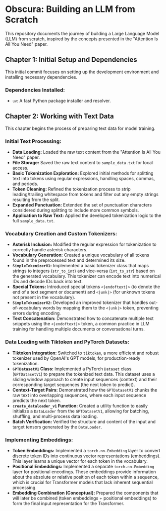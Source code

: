 # Obscura: Building an LLM from Scratch

This repository documents the journey of building a Large Language Model (LLM) from scratch, inspired by the concepts presented in the "Attention Is All You Need" paper.

## Chapter 1: Initial Setup and Dependencies

This initial commit focuses on setting up the development environment and installing necessary dependencies.

### Dependencies Installed:

* `uv`: A fast Python package installer and resolver.

## Chapter 2: Working with Text Data

This chapter begins the process of preparing text data for model training.

### Initial Text Processing:

* **Data Loading:** Loaded the raw text content from the "Attention Is All You Need" paper.
* **File Storage:** Saved the raw text content to `sample_data.txt` for local access.
* **Basic Tokenization Exploration:** Explored initial methods for splitting text into tokens using regular expressions, handling spaces, commas, and periods.
* **Token Cleaning:** Refined the tokenization process to strip leading/trailing whitespace from tokens and filter out any empty strings resulting from the split.
* **Expanded Punctuation:** Extended the set of punctuation characters considered during splitting to include more common symbols.
* **Application to Raw Text:** Applied the developed tokenization logic to the full `sample_data.txt`.

### Vocabulary Creation and Custom Tokenizers:

* **Asterisk Inclusion:** Modified the regular expression for tokenization to correctly handle asterisk characters.
* **Vocabulary Generation:** Created a unique vocabulary of all tokens found in the preprocessed text and determined its size.
* **`SimpleTokenizerV1`:** Implemented a basic tokenizer class that maps strings to integers (`str_to_int`) and vice-versa (`int_to_str`) based on the generated vocabulary. This tokenizer can encode text into numerical IDs and decode IDs back into text.
* **Special Tokens:** Introduced special tokens `<|endoftext|>` (to denote the end of a text segment or document) and `<|unk|>` (for unknown tokens not present in the vocabulary).
* **`SimpleTokenizerV2`:** Developed an improved tokenizer that handles out-of-vocabulary words by mapping them to the `<|unk|>` token, preventing errors during encoding.
* **Text Concatenation:** Demonstrated how to concatenate multiple text snippets using the `<|endoftext|>` token, a common practice in LLM training for handling multiple documents or conversational turns.

### Data Loading with Tiktoken and PyTorch Datasets:

* **Tiktoken Integration:** Switched to `tiktoken`, a more efficient and robust tokenizer used by OpenAI's GPT models, for production-ready tokenization.
* **`GPTDatasetV1` Class:** Implemented a PyTorch `Dataset` class (`GPTDatasetV1`) to prepare the tokenized text data. This dataset uses a sliding window approach to create input sequences (context) and their corresponding target sequences (the next token to predict).
* **Context-Target Pairs:** Demonstrated how the `GPTDatasetV1` chunks the raw text into overlapping sequences, where each input sequence predicts the next token.
* **`create_dataloader_v1` Function:** Created a utility function to easily initialize a `DataLoader` from the `GPTDatasetV1`, allowing for batching, shuffling, and multi-process data loading.
* **Batch Verification:** Verified the structure and content of the input and target tensors generated by the `DataLoader`.

### Implementing Embeddings:

* **Token Embeddings:** Implemented a `torch.nn.Embedding` layer to convert discrete token IDs into continuous vector representations (embeddings). This layer learns a unique vector for each token in the vocabulary.
* **Positional Embeddings:** Implemented a separate `torch.nn.Embedding` layer for positional encodings. These embeddings provide information about the absolute or relative position of each token within a sequence, which is crucial for Transformer models that lack inherent sequential processing.
* **Embedding Combination (Conceptual):** Prepared the components that will later be combined (token embeddings + positional embeddings) to form the final input representation for the Transformer.
